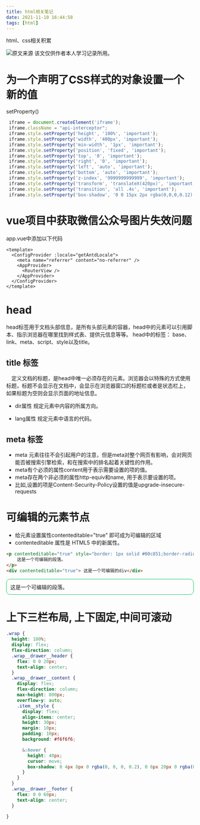 ```yaml
---
title: html相关笔记
date: 2021-11-10 16:44:58
tags: [html]
---
```


html、css相关积累
<!--more-->

![原文来源](https://mp.weixin.qq.com/s/iL_asPp-R0QGgwZ0av4PvQ) 该文仅供作者本人学习记录所用。

# 为一个声明了CSS样式的对象设置一个新的值
setProperty()

```javascript
 iframe = document.createElement('iframe'); 
 iframe.className = "api-interceptor";
 iframe.style.setProperty('height', '100%', 'important');
 iframe.style.setProperty('width', '400px', 'important');
 iframe.style.setProperty('min-width', '1px', 'important');
 iframe.style.setProperty('position', 'fixed', 'important');
 iframe.style.setProperty('top', '0', 'important');
 iframe.style.setProperty('right', '0', 'important');
 iframe.style.setProperty('left', 'auto', 'important');
 iframe.style.setProperty('bottom', 'auto', 'important');
 iframe.style.setProperty('z-index', '9999999999999', 'important');
 iframe.style.setProperty('transform', 'translateX(420px)', 'important');
 iframe.style.setProperty('transition', 'all .4s', 'important');
 iframe.style.setProperty('box-shadow', '0 0 15px 2px rgba(0,0,0,0.12)', 'important');
```

# vue项目中获取微信公众号图片失效问题
app.vue中添加以下代码
<meta name="referrer" content="no-referrer" />

```vue
<template>
  <ConfigProvider :locale="getAntdLocale">
    <meta name="referrer" content="no-referrer" />
    <AppProvider>
      <RouterView />
    </AppProvider>
  </ConfigProvider>
</template>

```

# head
head标签用于文档头部信息，是所有头部元素的容器，head中的元素可以引用脚本、指示浏览器在哪里找到样式表、提供元信息等等。
head中的标签： base、link、meta、script、style以及title。

## title 标签
&#8195;定义文档的标题，是head中唯一必须存在的元素。浏览器会以特殊的方式使用标题，标题不会显示在文档中，会显示在浏览器窗口的标题栏或者是状态栏上， 如果标题为空则会显示页面的地址信息。

- dir属性
规定元素中内容的所属方向。
  
- lang属性
规定元素中语言的代码。

## meta 标签
- meta 元素往往不会引起用户的注意，但是meta对整个网页有影响，会对网页能否被搜索引擎检索，和在搜索中的排名起着关键性的作用。
- meta有个必须的属性content用于表示需要设置的项的值。
- meta存在两个非必须的属性http-equiv和name, 用于表示要设置的项。
- 比如<meta http-equiv="Content-Security-Policy" content="upgrade-insecure-requests">,设置的项是Content-Security-Policy设置的值是upgrade-insecure-requests


# 可编辑的元素节点
- 给元素设置属性contenteditable="true" 即可成为可编辑的区域
- contenteditable 属性是 HTML5 中的新属性。

```html
<p contenteditable="true" style="border: 1px solid #00c851;border-radius: 10px; padding: 10px">
    这是一个可编辑的段落。
</p>
<div contenteditable="true"> 这是一个可编辑的div</div>
```

<p contenteditable="true" style="border: 1px solid #00c851;border-radius: 10px; padding: 10px">这是一个可编辑的段落。</p>


# 上下三栏布局, 上下固定,中间可滚动

```scss
.wrap {
  height: 100%;
  display: flex;
  flex-direction: column;
  .wrap__drawer__header {
    flex: 0 0 20px;
    text-align: center;
  }
  .wrap__drawer__content {
    display: flex;
    flex-direction: column;
    max-height: 800px;
    overflow-y: auto;
    .item__style {
      display: flex;
      align-items: center;
      height: 30px;
      margin: 10px;
      padding: 10px;
      background: #f6f6f6;

      &:hover {
        height: 40px;
        cursor: move;
        box-shadow: 0 4px 8px 0 rgba(0, 0, 0, 0.2), 0 6px 20px 0 rgba(0, 0, 0, 0.19);
      }
    }
  }
  .wrap__drawer__footer {
    flex: 0 0 60px;
    text-align: center;
  }

}
```